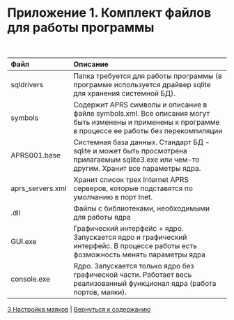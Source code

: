 # Приложение 1. Комплект файлов для работы программы #
<br />

|Файл|Описание|
|:-------|:---------------|
|sqldrivers|Папка требуется для работы программы (в программе используется драйвер sqlite для хранения системной БД). |
|symbols|Содержит APRS символы и описание в файле symbols.xml. Все описания могут быть изменены и применены к программе в процессе ее работы без перекомпиляции|
|APRS001.base|Системная база данных. Стандарт БД - sqlite и может быть просмотрена прилагаемым sqlite3.exe или чем-то другим. Хранит все параметры ядра.|
|aprs\_servers.xml|Хранит список трех Internet APRS серверов, которые подставятся по умолчанию в порт Inet.|
|.dll|Файлы с библиотеками, необходимыми для работы ядра|
|GUI.exe|Графический интерфейс + ядро. Запускается ядро и графический интерфейс. В процессе работы есть фозможность менять параметры ядра|
|console.exe|Ядро. Запускается только ядро без графической части. Работает весь реализованный функционал ядра (работа портов, маяки).|


[3 Настройка маяков](http://code.google.com/p/qaprs/wiki/rem_man03_ru) | [Вернуться к содержанию](http://code.google.com/p/qaprs/wiki/content_ru)